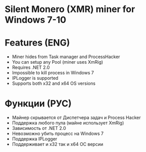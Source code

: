 # Silent Monero (XMR) miner for Windows 7-10

# Features (ENG)
- Miner hides from Task manager and ProcessHacker
- You can setup any Pool (miner uses XmRig)
- Requires .NET 2.0
- Impossible to kill process in Windows 7
- IPLogger is supported
- Supports both x32 and x64 OS versions

# Функции (РУС)
- Майнер скрывается от Диспетчера задач и Process Hacker
- Поддержка любого пула (майне использует XmRig)
- Зависимость от .NET 2.0
- Невозможно убить процесс на Windows 7
- Поддержка IPLogger
- Поддерживает и x32 так и x64 ОС версии

